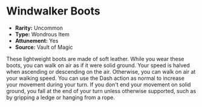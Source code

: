 # Windwalker Boots

- **Rarity:** Uncommon
- **Type:** Wondrous Item
- **Attunement:** Yes
- **Source:** Vault of Magic

These lightweight boots are made of soft leather. While you wear these boots, you can walk on air as if it were solid ground. Your speed is halved when ascending or descending on the air. Otherwise, you can walk on air at your walking speed. You can use the Dash action as normal to increase your movement during your turn. If you don't end your movement on solid ground, you fall at the end of your turn unless otherwise supported, such as by gripping a ledge or hanging from a rope.
